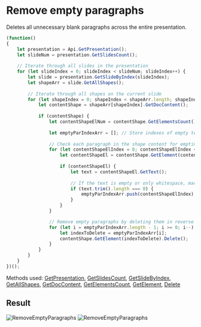# Remove empty paragraphs

Deletes all unnecessary blank paragraphs across the entire presentation.

```ts
(function()
{
    let presentation = Api.GetPresentation();
    let slideNum = presentation.GetSlidesCount();
    
    // Iterate through all slides in the presentation
    for (let slideIndex = 0; slideIndex < slideNum; slideIndex++) {
        let slide = presentation.GetSlideByIndex(slideIndex);
        let shapeArr = slide.GetAllShapes();
        
        // Iterate through all shapes on the current slide
        for (let shapeIndex = 0; shapeIndex < shapeArr.length; shapeIndex++) {
            let contentShape = shapeArr[shapeIndex].GetDocContent();
            
            if (contentShape) {
                let contentShapeElNum = contentShape.GetElementsCount();
                
                let emptyParIndexArr = []; // Store indexes of empty text elements (paragraphs)
                
                // Check each paragraph in the shape content for emptiness
                for (let contentShapeElIndex = 0; contentShapeElIndex < contentShapeElNum; contentShapeElIndex++) {
                    let contentShapeEl = contentShape.GetElement(contentShapeElIndex);
                    
                    if (contentShapeEl) {
                        let text = contentShapeEl.GetText();
                        
                        // If the text is empty or only whitespace, mark its index
                        if (text.trim().length === 0) {
                            emptyParIndexArr.push(contentShapeElIndex); 
                        }
                    }
                }

                // Remove empty paragraphs by deleting them in reverse order to avoid index shifting
                for (let i = emptyParIndexArr.length - 1; i >= 0; i--) {
                    let indexToDelete = emptyParIndexArr[i];
                    contentShape.GetElement(indexToDelete).Delete();
                }
            }
        }
    }
})();
```

Methods used: [GetPresentation](../../../../office-api/usage-api/presentation-api/Api/Methods/GetPresentation.md), [GetSlidesCount](../../../../office-api/usage-api/presentation-api/ApiPresentation/Methods/GetSlidesCount.md), [GetSlideByIndex](../../../../office-api/usage-api/presentation-api/ApiPresentation/Methods/GetSlideByIndex.md), [GetAllShapes](../../../../office-api/usage-api/presentation-api/ApiSlide/Methods/GetAllShapes.md), [GetDocContent](../../../../office-api/usage-api/presentation-api/ApiShape/Methods/GetDocContent.md), [GetElementsCount](../../../../office-api/usage-api/presentation-api/ApiDocumentContent/Methods/GetElementsCount.md), [GetElement](../../../../office-api/usage-api/presentation-api/ApiDocumentContent/Methods/GetElement.md), [Delete](../../../../office-api/usage-api/presentation-api/ApiParagraph/Methods/Delete.md)

## Result

![RemoveEmptyParagraphs](/assets/images/plugins/remove-empty-paragraphs.png#gh-light-mode-only)
![RemoveEmptyParagraphs](/assets/images/plugins/remove-empty-paragraphs.dark.png#gh-dark-mode-only)